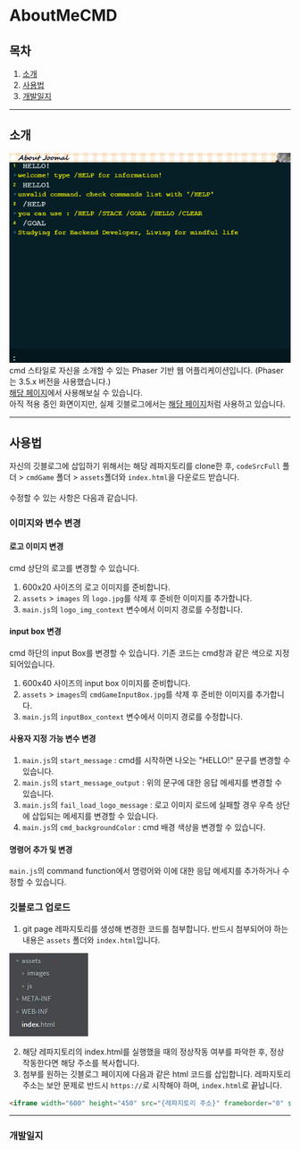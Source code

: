 # AboutMeCMD

## 목차
1. <a href="#intro">소개</a>
2. <a href="#use">사용법</a>
3. <a href="#dev">개발일지</a>

---

<a name="intro"></a>
## 소개
<img src="img/aboutMeCmd_img.png"></img>  
cmd 스타일로 자신을 소개할 수 있는 Phaser 기반 웹 어플리케이션입니다. (Phaser는 3.5.x 버전을 사용했습니다.)  
[해당 페이지](https://joomal.github.io/AboutMeCMD/index.html)에서 사용해보실 수 있습니다.  
아직 적용 중인 화면이지만, 실제 깃블로그에서는 [해당 페이지](https://joomal.github.io/about/)처럼 사용하고 있습니다.  

---

<a name="use"></a>
## 사용법
자신의 깃블로그에 삽입하기 위해서는 해당 레파지토리를 clone한 후, `codeSrcFull` 폴더 > `cmdGame` 폴더 > `assets`폴더와 `index.html`을 다운로드 받습니다.  
<br>
수정할 수 있는 사항은 다음과 같습니다.

### 이미지와 변수 변경

#### 로고 이미지 변경
cmd 상단의 로고를 변경할 수 있습니다.
1. 600x20 사이즈의 로고 이미지를 준비합니다.
2. `assets` > `images` 의 `logo.jpg`를 삭제 후 준비한 이미지를 추가합니다.
3. `main.js`의 `logo_img_context` 변수에서 이미지 경로를 수정합니다.

#### input box 변경
cmd 하단의 input Box를 변경할 수 있습니다. 기존 코드는 cmd창과 같은 색으로 지정되어있습니다.
1. 600x40 사이즈의 input box 이미지를 준비합니다.
2. `assets` > `images`의 `cmdGameInputBox.jpg`를 삭제 후 준비한 이미지를 추가합니다.
3. `main.js`의 `inputBox_context` 변수에서 이미지 경로를 수정합니다.

#### 사용자 지정 가능 변수 변경
1. `main.js`의 `start_message` : cmd를 시작하면 나오는 "HELLO!" 문구를 변경할 수 있습니다.
2. `main.js`의 `start_message_output` : 위의 문구에 대한 응답 메세지를 변경할 수 있습니다.
3. `main.js`의 `fail_load_logo_message` : 로고 이미지 로드에 실패할 경우 우측 상단에 삽입되는 메세지를 변경할 수 있습니다.
4. `main.js`의 `cmd_backgroundColor` : cmd 배경 색상을 변경할 수 있습니다.

#### 명령어 추가 및 변경
`main.js`의 command function에서 명령어와 이에 대한 응답 메세지를 추가하거나 수정할 수 있습니다.  

### 깃블로그 업로드
1. git page 레파지토리를 생성해 변경한 코드를 첨부합니다. 반드시 첨부되어야 하는 내용은 `assets` 폴더와 `index.html`입니다.  

<img src="img/fileTree.JPG"></img>  

2. 해당 레파지토리의 index.html를 실행했을 때의 정상작동 여부를 파악한 후, 정상작동한다면 해당 주소를 복사합니다.  
3. 첨부를 원하는 깃블로그 페이지에 다음과 같은 html 코드를 삽입합니다. 레파지토리 주소는 보안 문제로 반드시 `https://`로 시작해야 하며, 
`index.html`로 끝납니다.  

```html
<iframe width="600" height="450" src="{레파지토리 주소}" frameborder="0" scrolling="no" align="center"> <p> 브라우저가 iframe 요소를 지원하지 않습니다. </p></iframe>
```

---

<a name="dev"></a>
### 개발일지

